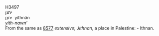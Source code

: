 <body>
  <p>H3497<br>  יתנן  <br> יִתנָן  ‎  yithnân  <br><i>yith-nawn‘ </i><br>From the same as <a href="h8577.htm">8577</a>  <i>extensive</i>; <i>Jithnan</i>, a place in Palestine: - Ithnan.<br></p>
 </body>
